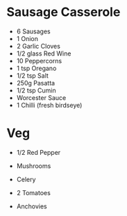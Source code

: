 # Sausage Casserole

- 6 Sausages
- 1 Onion
- 2 Garlic Cloves
- 1/2 glass Red Wine
- 10 Peppercorns
- 1 tsp Oregano
- 1/2 tsp Salt
- 250g Pasatta
- 1/2 tsp Cumin
- Worcester Sauce
- 1 Chilli (fresh birdseye)

# Veg
- 1/2 Red Pepper
- Mushrooms
- Celery
- 2 Tomatoes

- Anchovies
